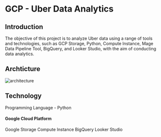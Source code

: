 # GCP - Uber Data Analytics 
## Introduction
The objective of this project is to analyze Uber data using a range of tools and technologies, such as GCP Storage, Python, Compute Instance, Mage Data Pipeline Tool, BigQuery, and Looker Studio, with the aim of conducting data analytics.

## Archticture
![architecture](https://github.com/saharshahin/GCP_Uber_ETL_Pipeline_Data_Engineering/assets/134793881/d27c5464-f42e-4c88-8dbc-bdacd37fb716)

## Technology
Programming Language - Python

#### Google Cloud Platform

Google Storage
Compute Instance
BigQuery
Looker Studio
